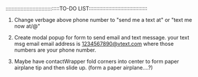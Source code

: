 ::::::::::::::::::::::::::::::::::::TO-DO LIST:::::::::::::::::::::::::::::::::::::::

1.  Change verbage above phone number to "send me a text at" or "text me now at/@"

2.  Create modal popup for form to send email and text message. your text msg email
	email address is 1234567890@vtext.com where those numbers are your phone number.

3.	Maybe have contactWrapper fold corners into center to form paper airplane tip
	and then slide up. (form a paper airplane....?)